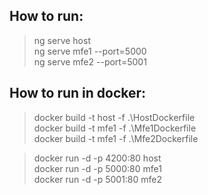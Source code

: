 ## How to run:

> ng serve host \
> ng serve mfe1 --port=5000 \
> ng serve mfe2 --port=5001 



## How to run in docker:

> docker build -t host -f .\HostDockerfile \
> docker build -t mfe1 -f .\Mfe1Dockerfile \
> docker build -t mfe1 -f .\Mfe2Dockerfile 

> docker run -d -p 4200:80 host \
> docker run -d -p 5000:80 mfe1 \
> docker run -d -p 5001:80 mfe2 
